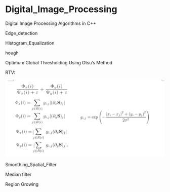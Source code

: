 # Digital_Image_Processing
Digital Image Processing Algorithms in C++

Edge_detection

Histogram_Equalization

hough

Optimum Global Thresholding Using Otsu’s Method

RTV:

![Alt text](rtv.png)

Smoothing_Spatial_Filter

Median filter

Region Growing
